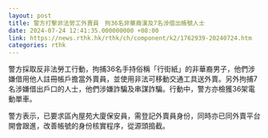 ```yaml
---
layout: post
title: 警方打擊非法勞工外賣員　拘36名非華裔漢及7名涉借出帳號人士
date: 2024-07-24 12:41:35.000000000 +08:00
link: https://news.rthk.hk/rthk/ch/component/k2/1762939-20240724.htm
categories: rthk
---
```


警方採取反非法勞工行動，拘捕36名手持俗稱「行街紙」的非華裔男子，他們涉嫌借用他人註冊帳戶擔當外賣員，並使用非法可移動交通工具送外賣。另外拘捕7名涉嫌借出戶口的人士，他們涉嫌詐騙及串謀詐騙。行動中，警方亦檢獲36架電動單車。

警方表示，已要求區內屋苑大廈保安員，需登記外賣員身份，同時亦已同外賣平台開會跟進，改善帳號的身份核實程序，從源頭搗截。
